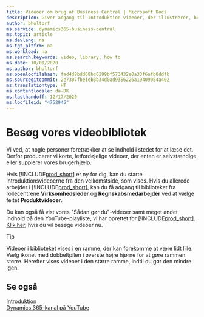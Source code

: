 ```yaml
---
title: Videoer om brug af Business Central | Microsoft Docs
description: Giver adgang til Introduktion videoer, der illustrerer, hvordan du udfører almindelige opgaver.
author: bholtorf
ms.service: dynamics365-business-central
ms.topic: article
ms.devlang: na
ms.tgt_pltfrm: na
ms.workload: na
ms.search.keywords: video, library, how to
ms.date: 10/01/2020
ms.author: bholtorf
ms.openlocfilehash: fad4d9bdd68bc6299bf573432e0a33f6afb0ddfb
ms.sourcegitcommit: 2e7307fbe1eb3b34d0ad9356226a19409054a402
ms.translationtype: HT
ms.contentlocale: da-DK
ms.lasthandoff: 12/17/2020
ms.locfileid: "4752945"
---
```

# <a name="visit-our-video-library"></a>Besøg vores videobibliotek

Vi ved, at nogle personer foretrækker at se indhold i stedet for at læse det. Derfor producerer vi korte, letfordøjelige videoer, der enten er selvstændige eller supplerer vores brugerhjælp.  

Hvis [!INCLUDE[prod_short](includes/prod_short.md)] er ny for dig, kan du starte introduktionsvideoerne fra den velkomstside, som vises. Hvis du allerede arbejder i [!INCLUDE[prod_short](includes/prod_short.md)], kan du få adgang til biblioteket fra rollecentrene **Virksomhedsleder** og **Regnskabsmedarbejder** ved at vælge feltet **Produktvideoer**.  

Du kan også få vist vores "Sådan gør du"-videoer samt meget andet indhold på den YouTube-playliste, vi har oprettet for [!INCLUDE[prod_short](includes/prod_short.md)]. [Klik her](https://go.microsoft.com/fwlink/?linkid=851533), hvis du vil besøge videoer nu.

> [!Tip]  
> Videoer i biblioteket vises i en ramme, der kan forekomme at være lidt lille. Vælg ikonet med dobbeltpilen i øverste højre hjørne for at gøre rammen større. Herefter vises videoer i den større ramme, indtil du gør den mindre igen.

## <a name="see-also"></a>Se også

[Introduktion](product-get-started.md)  
[Dynamics 365-kanal på YouTube](https://www.youtube.com/channel/UCJGCg4rB3QSs8y_1FquelBQ)  
